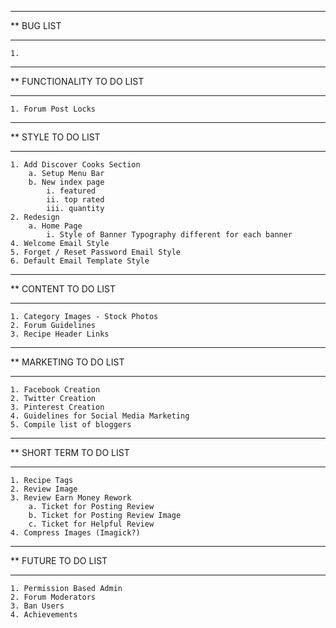****************************************************************************************
**  BUG LIST
****************************************************************************************

    1.

****************************************************************************************
**  FUNCTIONALITY TO DO LIST
****************************************************************************************

    1. Forum Post Locks

****************************************************************************************
**  STYLE TO DO LIST
****************************************************************************************

    1. Add Discover Cooks Section
        a. Setup Menu Bar
        b. New index page
            i. featured
            ii. top rated
            iii. quantity
    2. Redesign
        a. Home Page
            i. Style of Banner Typography different for each banner
    4. Welcome Email Style
    5. Forget / Reset Password Email Style
    6. Default Email Template Style

****************************************************************************************
**  CONTENT TO DO LIST
****************************************************************************************

    1. Category Images - Stock Photos
    2. Forum Guidelines
    3. Recipe Header Links

****************************************************************************************
**  MARKETING TO DO LIST
****************************************************************************************

    1. Facebook Creation
    2. Twitter Creation
    3. Pinterest Creation
    4. Guidelines for Social Media Marketing
    5. Compile list of bloggers

****************************************************************************************
**  SHORT TERM TO DO LIST
****************************************************************************************

    1. Recipe Tags
    2. Review Image
    3. Review Earn Money Rework
        a. Ticket for Posting Review
        b. Ticket for Posting Review Image
        c. Ticket for Helpful Review
    4. Compress Images (Imagick?)

****************************************************************************************
**  FUTURE TO DO LIST
****************************************************************************************

    1. Permission Based Admin
    2. Forum Moderators
    3. Ban Users
    4. Achievements